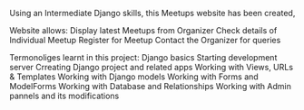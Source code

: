 Using an Intermediate Django skills, this Meetups website has been created,

Website allows:
  Display latest Meetups from Organizer
  Check details of Individual Meetup
  Register for Meetup
  Contact the Organizer for queries
 
 
Termonoliges learnt in this project:
  Django basics
  Starting development server
  Crreating Django project and related apps
  Working with Views, URLs & Templates
  Working with Django models
  Working with Forms and ModelForms
  Working with Database and Relationships
  Working with Admin pannels and its modifications
  
